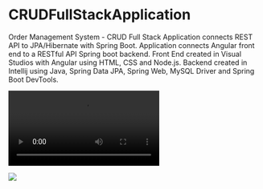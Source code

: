 # CRUDFullStackApplication
 Order Management System - CRUD Full Stack Application connects REST API to JPA/Hibernate with Spring Boot. Application connects Angular front end to a RESTful API Spring boot backend. Front End created in Visual Studios with Angular using HTML, CSS and Node.js. 
 Backend created in Intellij using Java, Spring Data JPA, Spring Web, MySQL Driver and Spring Boot DevTools.


<Video src = "https://github.com/JustinAdkins25/CRUDFullStackApplication/assets/104293741/60411807-6588-4895-938d-78486ba89245" /> <br>





<img src = "https://github.com/JustinAdkins25/CRUDFullStackApplication/assets/104293741/82c7f65a-e142-45ca-94ff-191abf259971" />
